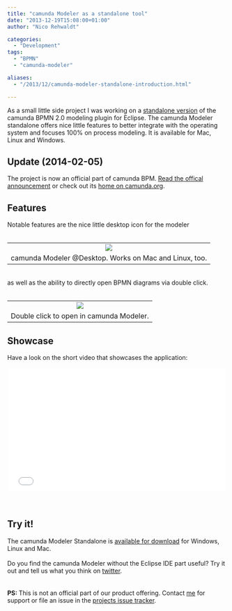 ```yaml
---
title: "camunda Modeler as a standalone tool"
date: "2013-12-19T15:08:00+01:00"
author: "Nico Rehwaldt"

categories:
  - "Development"
tags: 
  - "BPMN"
  - "camunda-modeler"

aliases:
  - "/2013/12/camunda-modeler-standalone-introduction.html"

---
```


As a small little side project I was working on a <a href="https://github.com/Nikku/camunda-modeler-standalone" target="_blank">standalone version</a> of the camunda BPMN 2.0 modeling plugin for Eclipse. The camunda Modeler standalone offers nice little features to better integrate with the operating system and focuses 100% on process modeling. It is available for Mac, Linux and Windows.<br />
<a name='more'></a><h2>
Update (2014-02-05)</h2>
<div>
The project is now an official part of camunda BPM. <a href="http://blog.camunda.org/2014/02/camunda-modeler-standalone-100-released.html" target="_blank">Read the offical announcement</a>&nbsp;or check out its&nbsp;<a href="http://camunda.org/bpmn/tool/" target="_blank">home on camunda.org</a>.</div>
<h2>
Features</h2>
Notable features are the nice little desktop icon for the modeler<br />
<br />
<table align="center" cellpadding="0" cellspacing="0" class="tr-caption-container" style="margin-left: auto; margin-right: auto; text-align: center;"><tbody>
<tr><td style="text-align: center;"><a href="http://1.bp.blogspot.com/-VUYU4CIWYfs/UrLzIaJWBpI/AAAAAAAAAKI/MgciNWaf7NE/s1600/modeler01.png" imageanchor="1" style="margin-left: auto; margin-right: auto;"><img border="0" src="http://1.bp.blogspot.com/-VUYU4CIWYfs/UrLzIaJWBpI/AAAAAAAAAKI/MgciNWaf7NE/s1600/modeler01.png" /></a></td></tr>
<tr><td class="tr-caption" style="text-align: center;">camunda Modeler @Desktop. Works on Mac and Linux, too.</td></tr>
</tbody></table>
<br />
as well as the ability to directly open BPMN diagrams via double click.<br />
<br />
<table align="center" cellpadding="0" cellspacing="0" class="tr-caption-container" style="margin-left: auto; margin-right: auto; text-align: center;"><tbody>
<tr><td style="text-align: center;"><a href="http://4.bp.blogspot.com/-ppnPzvK_080/UrLzIi7EkbI/AAAAAAAAAKE/MKt6nnVO7bo/s1600/modeler02.png" imageanchor="1" style="margin-left: auto; margin-right: auto;"><img border="0" src="http://4.bp.blogspot.com/-ppnPzvK_080/UrLzIi7EkbI/AAAAAAAAAKE/MKt6nnVO7bo/s1600/modeler02.png" /></a></td></tr>
<tr><td class="tr-caption" style="text-align: center;">Double click to open in camunda Modeler.</td></tr>
</tbody></table>
<h2>
Showcase</h2>
Have a look on the short video that showcases the application:<br />
<br />
<center>
<iframe allowfullscreen="" frameborder="0" height="281" mozallowfullscreen="" src="//player.vimeo.com/video/82286614?title=0&amp;byline=0&amp;portrait=0" webkitallowfullscreen="" width="500"></iframe>
</center>
<br />
<br />
<h2>
Try it!</h2>
<div>
The camunda Modeler Standalone is <a href="https://github.com/Nikku/camunda-modeler-standalone/releases" target="_blank">available for download</a> for Windows, Linux and Mac.&nbsp;</div>
<div>
<br />
Do you find the camunda Modeler without the Eclipse IDE part useful? Try it out and tell us what you think on <a href="https://twitter.com/camundaBPM" target="_blank">twitter</a>.<br />
<br />
<br />
<b>PS: </b><span style="font-weight: normal;">This is not an official part of our product offering. Contact <a href="https://twitter.com/nrehwaldt" target="_blank">me</a>&nbsp;for support or file an issue in the <a href="https://github.com/Nikku/camunda-modeler-standalone/issues" target="_blank">projects issue tracker</a>.&nbsp;</span></div>
